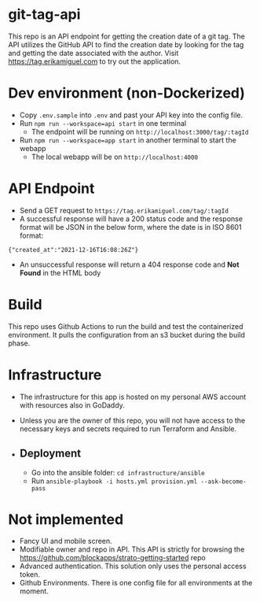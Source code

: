 # git-tag-api
This repo is an API endpoint for getting the creation date of a git tag.
The API utilizes the GitHub API to find the creation date by looking
for the tag and getting the date associated with the author.
Visit https://tag.erikamiguel.com to try out the application.

# Dev environment (non-Dockerized)
 - Copy `.env.sample` into `.env` and past your API key into the config file.
 - Run `npm run --workspace=api start` in one terminal
    - The endpoint will be running on `http://localhost:3000/tag/:tagId`
 - Run `npm run --workspace=app start` in another terminal to start the webapp
    - The local webapp will be on `http://localhost:4000` 

# API Endpoint
 - Send a GET request to `https://tag.erikamiguel.com/tag/:tagId`
 - A successful response will have a 200 status code and the response format will be JSON in the below form, where the date is in ISO 8601 format:
 ```
 {"created_at":"2021-12-16T16:08:26Z"}
 ```
   - An unsuccessful response will return a 404 response code and **Not Found** in the HTML body


# Build
This repo uses Github Actions to run the build and test the containerized environment.
It pulls the configuration from an s3 bucket during the build phase. 

# Infrastructure
 - The infrastructure for this app is hosted on my personal AWS account
   with resources also in GoDaddy.

 - Unless you are the owner of this repo, you will not have access to
   the necessary keys and secrets required to run Terraform and Ansible. 

 - ## Deployment
   - Go into the ansible folder: `cd infrastructure/ansible`
   - Run `ansible-playbook -i hosts.yml provision.yml --ask-become-pass`

# Not implemented
 - Fancy UI and mobile screen.
 - Modifiable owner and repo in API. This API is strictly for browsing the https://github.com/blockapps/strato-getting-started repo
 - Advanced authentication. This solution only uses the personal access token.
 - Github Environments. There is one config file for all environments at the moment.
